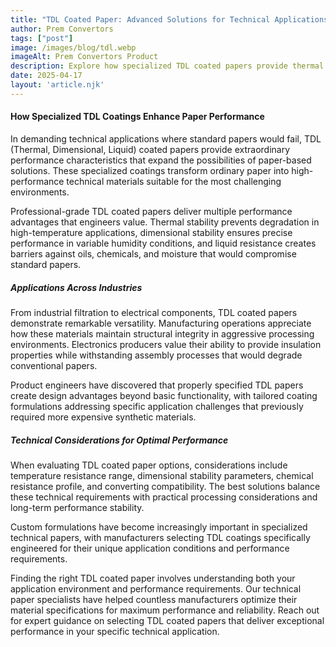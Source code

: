 ```yaml
---
title: "TDL Coated Paper: Advanced Solutions for Technical Applications"
author: Prem Convertors
tags: ["post"]
image: /images/blog/tdl.webp
imageAlt: Prem Convertors Product
description: Explore how specialized TDL coated papers provide thermal stability, dimensional control, and liquid resistance for demanding technical applications across multiple industries.
date: 2025-04-17
layout: 'article.njk'
---
```


#### How Specialized TDL Coatings Enhance Paper Performance

In demanding technical applications where standard papers would fail, TDL (Thermal, Dimensional, Liquid) coated papers provide extraordinary performance characteristics that expand the possibilities of paper-based solutions. These specialized coatings transform ordinary paper into high-performance technical materials suitable for the most challenging environments.

Professional-grade TDL coated papers deliver multiple performance advantages that engineers value. Thermal stability prevents degradation in high-temperature applications, dimensional stability ensures precise performance in variable humidity conditions, and liquid resistance creates barriers against oils, chemicals, and moisture that would compromise standard papers.

##### Applications Across Industries

From industrial filtration to electrical components, TDL coated papers demonstrate remarkable versatility. Manufacturing operations appreciate how these materials maintain structural integrity in aggressive processing environments. Electronics producers value their ability to provide insulation properties while withstanding assembly processes that would degrade conventional papers.

Product engineers have discovered that properly specified TDL papers create design advantages beyond basic functionality, with tailored coating formulations addressing specific application challenges that previously required more expensive synthetic materials.

##### Technical Considerations for Optimal Performance

When evaluating TDL coated paper options, considerations include temperature resistance range, dimensional stability parameters, chemical resistance profile, and converting compatibility. The best solutions balance these technical requirements with practical processing considerations and long-term performance stability.

Custom formulations have become increasingly important in specialized technical papers, with manufacturers selecting TDL coatings specifically engineered for their unique application conditions and performance requirements.

Finding the right TDL coated paper involves understanding both your application environment and performance requirements. Our technical paper specialists have helped countless manufacturers optimize their material specifications for maximum performance and reliability. Reach out for expert guidance on selecting TDL coated papers that deliver exceptional performance in your specific technical application.